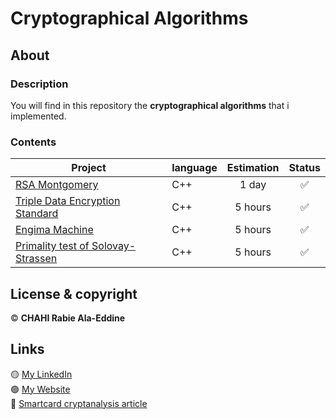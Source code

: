 # Cryptographical Algorithms

## About 

### Description 

You will find in this repository the **cryptographical algorithms** that i implemented.

### Contents 

| Project | language | Estimation | Status |
| ------ | ------ | :------: | :------: |
| [RSA Montgomery](https://github.com/Chahi-Rabie-Ala-Eddine/Timing-Attack-On-Smart-Cards/tree/master/RSA%20Montgomery) | C++ | 1 day | :white_check_mark: |
| [Triple Data Encryption Standard](https://github.com/Chahi-Rabie-Ala-Eddine/3DES) | C++ | 5 hours | :white_check_mark: |
| [Engima Machine](https://github.com/Chahi-Rabie-Ala-Eddine/Enigma) | C++ | 5 hours | :white_check_mark: |
| [Primality test of Solovay-Strassen](https://github.com/Chahi-Rabie-Ala-Eddine/Primality-Test-Solovay-Strassen) | C++ | 5 hours | :white_check_mark: |

## License & copyright

© **CHAHI Rabie Ala-Eddine** 

## Links

🟡 [My LinkedIn](https://www.linkedin.com/in/ala-eddine-chahi-a08b5a164/) <br />
🟢 [My Website](www.ala-eddine-chahi.fr/) <br />
🔴 [Smartcard cryptanalysis article](https://www.linkedin.com/posts/ala-eddine-chahi_timing-attack-on-smart-cards-activity-6675251733872164864-ifWB/)



